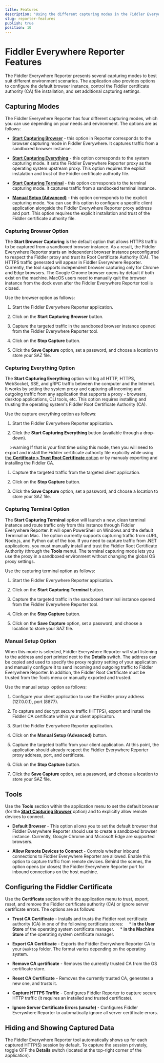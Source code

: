 ```yaml
---
title: Features
description: "Using the different capturing modes in the Fiddler Everywhere Reporter tool and learning more about the available configuration options."
slug: reporter-features
publish: true
position: 10
---
```


# Fiddler Everywhere Reporter Features

The Fiddler Everywhere Reporter presents several capturing modes to best suit different environment scenarios. The application also provides options to configure the default browser instance, control the Fiddler certificate authority (CA) file installation, and set additional capturing settings.

## Capturing Modes

The Fiddler Everywhere Reporter has four different capturing modes, which you can use depending on your needs and environment. The options are as follows:

- [**Start Capturing Browser**](#capturing-browser-option) - this option in Reporter corresponds to the browser capturing mode in Fiddler Everywhere. It captures traffic from a sandboxed browser instance.

- [**Start Capturing Everything**](#capturing-everything-option) - this option corresponds to the system capturing mode. It sets the Fiddler Everywhere Reporter proxy as the operating system upstream proxy. This option requires the explicit instalation and trust of the Fiddler certificate authroity file.

- [**Start Capturing Terminal**](#capturing-terminal-option) - this option corresponds to the terminal capturing mode. It captures traffic from a sandboxed terminal instance.

- [**Manual Setup (Advanced)**](#manual-setup-option) - this option corresponds to the explicit capturing mode. You can use this option to configure a specific client application alongside the Fiddler Everywhere Reporter proxy address and port. This option requires the explicit installation and trust of the Fiddler certificate authority file.

### Capturing Browser Option

The **Start Browser Capturing** is the default option that allows HTTPS traffic to be captured from a sandboxed browser instance. As a result, the Fiddler Everywhere Reporter starts an independent browser instance preconfigured to respect the Fiddler proxy and
trust its Root Certificate Authority (CA). The HTTPS traffic generated will appear in Fiddler Everywhere
Reporter. Currently, the tool supports independent browser capturing only for Chrome and Edge browsers. The Google Chrome browser opens by default if both exist on the machine. MacOS users need to manually quit the browser instance from the dock even after the Fiddler Everywhere Reporter tool is closed.

Use the browser option as follows:

1. Start the Fiddler Everywhere Reporter application.

1. Click on the **Start Capturing Browser** button.

1. Capture the targeted traffic in the sandboxed browser instance opened from the Fiddler Everywhere Reporter tool.

1. Click on the **Stop Capture** button. 

1. Click the **Save Capture** option, set a password, and choose a location to store your SAZ file.

### Capturing Everything Option

The **Start Capturing Everything** option will log all HTTP, HTTPS, WebSocket, SSE, and gRPC traffic between the
computer and the Internet. It works by setting the system proxy and capturing all incoming and outgoing
traffic from any application that supports a proxy - browsers, desktop applications, CLI tools, etc. This
option requires installing and trusting the operating system's Fiddler Root Certificate Authority (CA).

Use the capture everything option as follows:

1. Start the Fiddler Everywhere Reporter application.

1. Click the **Start Capturing Everything** button (available through a drop-down).

    >warning If that is your first time using this mode, then you will need to export and install the Fiddler certificate authority file explicitly while using [the **Certificate > Trust Root Certificate** option](#configuring-the-fiddler-certificate) or by manualy exporting and installing the Fiddler CA.

1. Capture the targeted traffic from the targeted client application.

1. Click on the **Stop Capture** button. 

1. Click the **Save Capture** option, set a password, and choose a location to store your SAZ file.

### Capturing Terminal Option

The **Start Capturing Terminal** option will launch a new, clean terminal instance and route traffic only from this
instance through Fiddler Everywhere Reporter. It will open PowerShell on Windows and the default Terminal
on Mac. The option currently supports capturing traffic from cURL, Node.js, and Python out of the box. If you need to capture traffic from .NET applications, you must manually install and trust the Fiddler Root Certificate Authority (through the **Tools** menu). The terminal capturing mode lets you use the proxy in a sandboxed environment without changing the global OS proxy settings.

Use the capturing terminal option as follows:

1. Start the Fiddler Everywhere Reporter application.

1. Click on the **Start Capturing Terminal** button.

1. Capture the targeted traffic in the sandboxed terminal instance opened from the Fiddler Everywhere Reporter tool.

1. Click on the **Stop Capture** button. 

1. Click on the **Save Capture** option, set a password, and choose a location to store your SAZ file.

### Manual Setup Option

When this mode is selected, Fiddler Everywhere Reporter will start listening to the address and port printed next to the
**Details** switch. The address can be copied and used to specify the proxy registry setting of your application and
manually configure it to send incoming and outgoing traffic to Fiddler Everywhere Reporter. In addition, the
Fiddler Root Certificate must be trusted from the Tools menu or manually exported and trusted.

Use the manual setup  option as follows:

1. Configure your client application to use the Fiddler proxy address (127.0.0.1), port (8877).

1. To capture and decrypt secure traffic (HTTPS), export and install the Fiddler CA certificate within your client applicaiton.

1. Start the Fiddler Everywhere Reporter application.

1. Click on the **Manual Setup (Advanced)** button.

1. Capture the targeted traffic from your client application. At this point, the application should already respect the Fiddler Everywhere Reporter proxy address, port, and certificate.

1. Click on the **Stop Capture** button. 

1. Click the **Save Capture** option, set a password, and choose a location to store your SAZ file.

## Tools

Use the **Tools** section within the application menu to set the default browser (for the [**Start Capturing Browser**](#capturing-browser-option) option) and to explicitly allow remote devices to connect.

- **Default Browser** - This option allows you to set the default browser that Fiddler Everywhere Reporter should use to create a sandboxed browser instance. Currently, Google Chrome and Microsoft Edge are supported browsers.

- **Allow Remote Devices to Connect** - Controls whether inbound connections to Fiddler Everywhere Reporter are allowed. Enable this option to capture traffic from remote devices. Behind the scenes, the option opens (or closes) the Fiddler Everywhere Reporter port for inbound connections on the host machine.

## Configuring the Fiddler Certificate

Use the **Certificate** section within the application menu to trust, export, reset, and remove the Fiddler certificate authority (CA) or ignore server certificate errors. The options are as follows:

- **Trust CA Certificate** - Installs and trusts the Fiddler root certificate authority (CA) in one of the following certificate stores:
    * **in the User Store** of the operating system certificate manager.
    * **in the Machine Store** of the operating system certificate manager.

- **Export CA Certificate** - Exports the Fiddler Everywhere Reporter CA to your `Desktop` folder. The format varies depending on the operating system. 

- **Remove CA цertificate** - Removes the currently trusted CA from the OS certificate store. 

- **Reset CA Certificate** - Removes the currently trusted CA, generates a new one, and trusts it.

- **Capture HTTPS Traffic** -  Configures Fiddler Reporter to capture secure HTTP traffic (it requires an installed and trusted certificate).

- **Ignore Server Certificate Errors (unsafe)** - Configures Fiddler Everywhere Reporter to automatically ignore all server certificate errors.

## Hiding and Showing Captured Data

The Fiddler Everywhere Reporter tool automatically shows up for each captured HTTP(S) session by default. To capture the session privately, toggle OFF the **Details** switch (located at the top-right corner of the application).